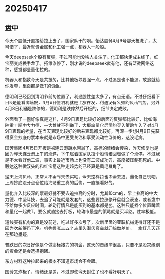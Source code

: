 # 20250417

## 盘中

今天个股低开直接给拉上去了，国家队干的呗。怡达股份4月9号那天被洗了，太可惜了，最近就贵金属和化工强一点，机器人一般般。

今天deepseek个股有反弹，不过可能也没啥人关注了。化工都快走成主线了，红宝丽变成换手龙了。拓维涨停了，刚才说的deepseek就有他，还有泛微网络这种，感觉都是量化拉的。

机器人和指数今天是共振的，比其他板块要强一点，不过追是也不能追，敢追就给你发套，里面都是做T的资金。

德明利已经回到清明节前的位置了，利通股性差太多了，有点无语。不过仔细看下日K是能看出端倪，4月9日德明利就是上涨吞没，利通没有么强的反击气势，另外4月8日利通是跌停的，德明利是跌停然后开板的，细节决定成败。

外面看了一圈好像真是这样，4月9日表现比较好的后面的反弹都比较好，比如海陆重工啊中大力德，一大堆就不列举了，大概率量化后面的买入策略加入了对4月9日表现的考量，在当天表现比较好的后来表现都比较好。再深一步想4月9日先获得资金抄底的票本来就是市场中更受关注和享受流动性溢价的，这没毛病。

国芳集团4月15日开板是被连云港跳水带崩了，高标的情绪会传染，昨天修复也是因为昨天连云港上午的涨停，下午趁着国家队拉个股情绪回暖做了个涨停。不过我是不太看好他二波，事实上最近市场上也没有二波成功的，高度被压制死死的。中毅达这种做双头的和红宝丽这种走趋势的已经算是凤毛麟角了。

逆天上海贝岭，正常人不会昨天去买吧，今天这样拉也不会去追，量化自己玩吧。上周抄底没分点仓位给海陆重工真的后悔，一直挺看好的。

量化介入比较深的票最好就不要去追拉高的分时，尤其10cm的，早上拉高的中大力德、中坚科技，去追了可能就是发套的，这些要拉涨停开盘就会表态，或者盘中不给你多少反应时间，轮动行情凡是能买到的基本都是套。这种只能找个位置蹲着和量化一起做T。要么就直接去打板，轮动市最差的策略就是买半路，胜率极低。

短线买有机构的真是没前途，吃过好多次亏了，次新里面的亚联机械走得好还不是因为次新筹码干净。机构票涨三五个点里头潜伏资金就开始做差价，一拿好几天还在那边墨迹。

普跌日的次日好像是个做高标接力的机会，这天的晋级率很高，只要不是股灾级别的资金还是会选择抱团。

东方材料这种拉起来的根本不知道市场会不会跟。

国芳又炸板了，情绪还是差，不过即使今天封住了也不看好明天了。
